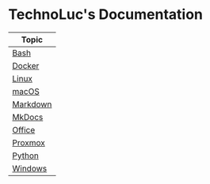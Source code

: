 # TechnoLuc's Documentation


| Topic                          |
|--------------------------------|
| [Bash](bash/index.md)          |
| [Docker](docker/index.md)      |
| [Linux](linux/index.md)        |
| [macOS](macos/index.md)        |
| [Markdown](markdown/index.md)  |
| [MkDocs](mkdocs/index.md)      |
| [Office](office/index.md)      |
| [Proxmox](proxmox/index.md)    |
| [Python](python/index.md)      |
| [Windows](windows/index.md)    |
